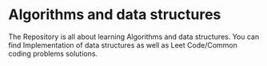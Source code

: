 # Algorithms and data structures
The Repository is all about learning Algorithms and data structures. You can find Implementation of data structures as well as Leet Code/Common coding problems solutions.
